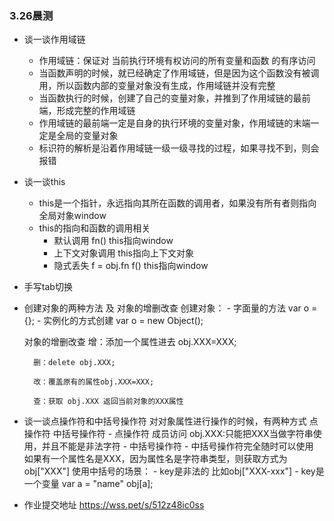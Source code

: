 ### 3.26晨测
- 谈一谈作用域链
    - 作用域链：保证对 当前执行环境有权访问的所有变量和函数 的有序访问
    - 当函数声明的时候，就已经确定了作用域链，但是因为这个函数没有被调用，所以函数内部的变量对象没有生成，作用域链并没有完整
    - 当函数执行的时候，创建了自己的变量对象，并推到了作用域链的最前端，形成完整的作用域链
    - 作用域链的最前端一定是自身的执行环境的变量对象，作用域链的末端一定是全局的变量对象
    - 标识符的解析是沿着作用域链一级一级寻找的过程，如果寻找不到，则会报错

- 谈一谈this
    - this是一个指针，永远指向其所在函数的调用者，如果没有所有者则指向全局对象window
    - this的指向和函数的调用相关
        - 默认调用 fn() this指向window
        - 上下文对象调用  this指向上下文对象
        - 隐式丢失 f = obj.fn  f()  this指向window


- 手写tab切换

- 创建对象的两种方法 及 对象的增删改查
    创建对象：
        - 字面量的方法  var o = {};
        - 实例化的方式创建 var o = new Object();

    对象的增删改查
        增：添加一个属性进去  obj.XXX=XXX;

        删：delete obj.XXX;

        改：覆盖原有的属性obj.XXX=XXX;

        查：获取 obj.XXX 返回当前对象的XXX属性

- 谈一谈点操作符和中括号操作符
    对对象属性进行操作的时候，有两种方式 点操作符 中括号操作符
        - 点操作符
            成员访问
            obj.XXX:只能把XXX当做字符串使用，并且不能是非法字符
        - 中括号操作符
            - 中括号操作符完全随时可以使用
                如果有一个属性名是XXX，因为属性名是字符串类型，则获取方式为obj["XXX"]
                使用中括号的场景：
                    - key是非法的 比如obj["XXX-xxx"]
                    - key是一个变量 var a = "name"  obj[a];


- 作业提交地址 https://wss.pet/s/512z48ic0ss


